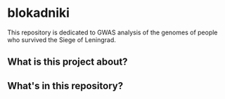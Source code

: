 # blokadniki

This repository is dedicated to GWAS analysis of the genomes of people who survived the Siege of Leningrad.

## What is this project about?

## What's in this repository?
